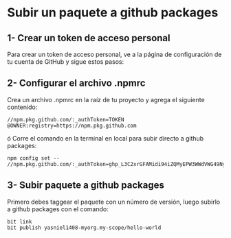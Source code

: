 # Subir un paquete a github packages

## 1- Crear un token de acceso personal
Para crear un token de acceso personal, ve a la página de configuración de tu cuenta de GitHub y sigue estos pasos:
## 2- Configurar el archivo .npmrc
Crea un archivo .npmrc en la raíz de tu proyecto y agrega el siguiente contenido:
```
//npm.pkg.github.com/:_authToken=TOKEN
@OWNER:registry=https://npm.pkg.github.com
```
ó
Corre el comando en la terminal en local para subir directo a github packages:
```
npm config set -- //npm.pkg.github.com/:_authToken=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 
```

## 3- Subir paquete a github packages
Primero debes taggear el paquete con un número de versión, luego subirlo a github packages con el comando:
```text
bit link
bit publish yasniel1408-myorg.my-scope/hello-world
```